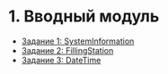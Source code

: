 # 1. Вводный модуль

* [Задание 1: SystemInformation](https://github.com/v-mgrgt/Skillbox/tree/main/introductory-module/homework_1)
* [Задание 2: FillingStation](https://github.com/v-mgrgt/Skillbox/tree/main/introductory-module/homework_2)
* [Задание 3: DateTime](https://github.com/v-mgrgt/Skillbox/tree/main/introductory-module/homework_3)
